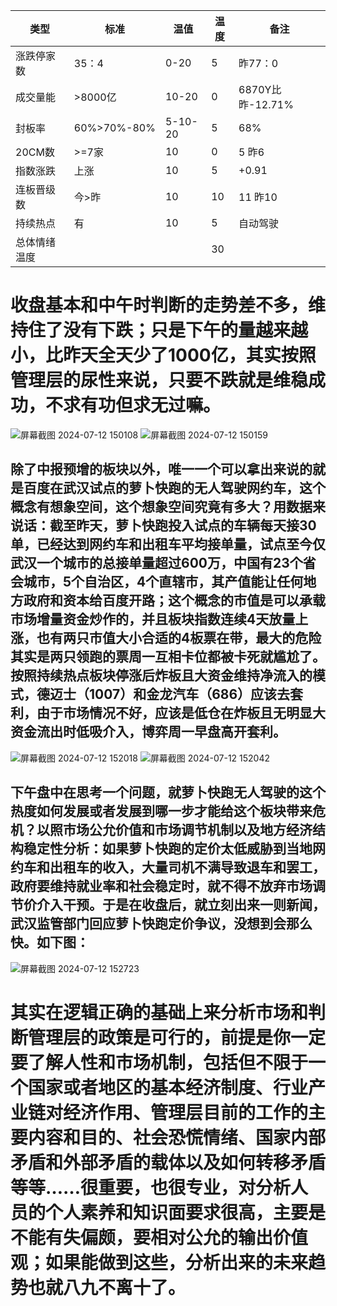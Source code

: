 | 类型             | 标准          | 温值             | 温度   |  备注 |
|--------------|------------|--------------|--------|------ |
| 涨跌停家数   |    35：4    |0-20              |   5    |     昨77：0     |
| 成交量能      | >8000亿   | 10-20           |    0     |6870Y比昨-12.71%|
| 封板率          |60%>70%-80%|5-10-20   |    5     |68%               |
| 20CM数       |     >=7家    |   10             |     0    |         5 昨6              |
| 指数涨跌      |  上涨          |  10               |    5   |         +0.91                  |
| 连板晋级数   |  今>昨       |  10               |     10    |       11 昨10        |
| 持续热点       |   有           |   10              |      5   |       自动驾驶          |
| 总体情绪温度 |                 |                    |     30   |

# 收盘基本和中午时判断的走势差不多，维持住了没有下跌；只是下午的量越来越小，比昨天全天少了1000亿，其实按照管理层的尿性来说，只要不跌就是维稳成功，不求有功但求无过嘛。
![屏幕截图 2024-07-12 150108](https://github.com/user-attachments/assets/f2b80c75-751a-4dc1-bc72-3ea77ac905b0)
![屏幕截图 2024-07-12 150159](https://github.com/user-attachments/assets/cb68cf8f-368c-4b5e-8d66-4c5ffc554bf3)

## 除了中报预增的板块以外，唯一一个可以拿出来说的就是百度在武汉试点的萝卜快跑的无人驾驶网约车，这个概念有想象空间，这个想象空间究竟有多大？用数据来说话：截至昨天，萝卜快跑投入试点的车辆每天接30单，已经达到网约车和出租车平均接单量，试点至今仅武汉一个城市的总接单量超过600万，中国有23个省会城市，5个自治区，4个直辖市，其产值能让任何地方政府和资本给百度开路；这个概念的市值是可以承载市场增量资金炒作的，并且板块指数连续4天放量上涨，也有两只市值大小合适的4板票在带，最大的危险其实是两只领跑的票周一互相卡位都被卡死就尴尬了。按照持续热点板块停涨后炸板且大资金维持净流入的模式，德迈士（1007）和金龙汽车（686）应该去套利，由于市场情况不好，应该是低仓在炸板且无明显大资金流出时低吸介入，博弈周一早盘高开套利。
![屏幕截图 2024-07-12 152018](https://github.com/user-attachments/assets/388d77ba-b04d-4ef1-85a3-d08517b7b47e)
![屏幕截图 2024-07-12 152042](https://github.com/user-attachments/assets/44e3a906-433e-4eda-a2ce-d65ff31d0a2f)

## 下午盘中在思考一个问题，就萝卜快跑无人驾驶的这个热度如何发展或者发展到哪一步才能给这个板块带来危机？以照市场公允价值和市场调节机制以及地方经济结构稳定性分析：如果萝卜快跑的定价太低威胁到当地网约车和出租车的收入，大量司机不满导致退车和罢工，政府要维持就业率和社会稳定时，就不得不放弃市场调节价介入干预。于是在收盘后，就立刻出来一则新闻，武汉监管部门回应萝卜快跑定价争议，没想到会那么快。如下图：
![屏幕截图 2024-07-12 152723](https://github.com/user-attachments/assets/ae719827-675f-47b2-95b0-951ccdb8486e)

# 其实在逻辑正确的基础上来分析市场和判断管理层的政策是可行的，前提是你一定要了解人性和市场机制，包括但不限于一个国家或者地区的基本经济制度、行业产业链对经济作用、管理层目前的工作的主要内容和目的、社会恐慌情绪、国家内部矛盾和外部矛盾的载体以及如何转移矛盾等等……很重要，也很专业，对分析人员的个人素养和知识面要求很高，主要是不能有失偏颇，要相对公允的输出价值观；如果能做到这些，分析出来的未来趋势也就八九不离十了。